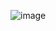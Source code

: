 ![image](https://user-images.githubusercontent.com/62868878/131241205-b5641f35-7196-41cd-9d0f-a0188e03e8bc.png)
